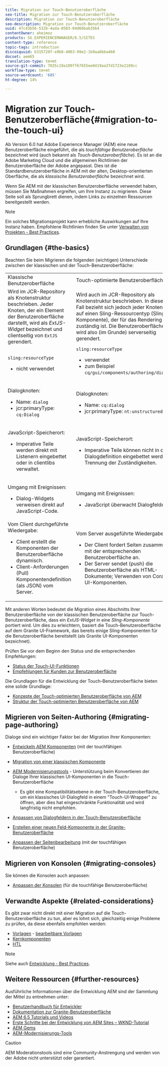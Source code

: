 ```yaml
---
title: Migration zur Touch-Benutzeroberfläche
seo-title: Migration zur Touch-Benutzeroberfläche
description: Migration zur Touch-Benutzeroberfläche
seo-description: Migration zur Touch-Benutzeroberfläche
uuid: 47c43b56-532b-4ada-8503-04d66bab3564
contentOwner: aheimoz
products: SG_EXPERIENCEMANAGER/6.5/SITES
content-type: reference
topic-tags: introduction
discoiquuid: b315720f-e9b8-4063-99e2-1b9aa6bba460
docset: aem65
translation-type: tm+mt
source-git-commit: 7035c19a109ff67655ee0419aa37d1723e2189cc
workflow-type: tm+mt
source-wordcount: '685'
ht-degree: 14%

---
```



# Migration zur Touch-Benutzeroberfläche{#migration-to-the-touch-ui}

Ab Version 6.0 hat Adobe Experience Manager (AEM) eine neue Benutzeroberfläche eingeführt, die als *touchfähige Benutzeroberfläche* bezeichnet wird (auch bekannt als *Touch-Benutzeroberfläche*). Es ist an die Adobe Marketing Cloud und die allgemeinen Richtlinien der Benutzeroberfläche der Adobe angepasst. Dies ist die Standardbenutzeroberfläche in AEM mit der alten, Desktop-orientierten Oberfläche, die als *klassische Benutzeroberfläche* bezeichnet wird.

Wenn Sie AEM mit der klassischen Benutzeroberfläche verwendet haben, müssen Sie Maßnahmen ergreifen, um Ihre Instanz zu migrieren. Diese Seite soll als Sprungbrett dienen, indem Links zu einzelnen Ressourcen bereitgestellt werden.

>[!NOTE]
>
>Ein solches Migrationsprojekt kann erhebliche Auswirkungen auf Ihre Instanz haben. Empfohlene Richtlinien finden Sie unter [Verwalten von Projekten - Best Practices](/help/managing/best-practices.md).

## Grundlagen {#the-basics}

Beachten Sie beim Migrieren die folgenden (wichtigen) Unterschiede zwischen der klassischen und der Touch-Benutzeroberfläche:

<table>
 <tbody>
  <tr>
   <td>Klassische Benutzeroberfläche</td>
   <td>Touch-optimierte Benutzeroberfläche</td>
  </tr>
  <tr>
   <td>Wird im JCR-Repository als Knotenstruktur beschrieben. Jeder Knoten, der ein Element der Benutzeroberfläche darstellt, wird als <em>ExtJS-Widget</em> bezeichnet und clientseitig von <code>ExtJS</code> gerendert.</td>
   <td>Wird auch im JCR-Repository als Knotenstruktur beschrieben. In diesem Fall bezieht sich jedoch jeder Knoten auf einen Sling-Ressourcentyp (Sling-Komponente), der für das Rendering zuständig ist. Die Benutzeroberfläche wird also (im Grunde) serverseitig gerendert.</td>
  </tr>
  <tr>
   <td><p><code>sling:resourceType</code></p>
    <ul>
     <li>nicht verwendet</li>
    </ul> </td>
   <td><code>sling:resourceType</code>
    <ul>
     <li>verwendet</li>
     <li>zum Beispiel<br /> <code>cq/gui/components/authoring/dialog</code><br /> </li>
    </ul> </td>
  </tr>
  <tr>
   <td><p>Dialogknoten:</p>
    <ul>
     <li>Name: <code>dialog</code></li>
     <li>jcr:primaryType: <code>cq:Dialog</code></li>
    </ul> </td>
   <td><p>Dialogknoten:</p>
    <ul>
     <li>Name: <code>cq:dialog</code></li>
     <li>jcr:primaryType: <code>nt:unstructured</code></li>
    </ul> </td>
  </tr>
  <tr>
   <td><p>JavaScript-Speicherort:</p>
    <ul>
     <li>Imperative Teile werden direkt mit Listenern eingebettet oder in clientlibs verwaltet.</li>
    </ul> </td>
   <td><p>JavaScript-Speicherort:</p>
    <ul>
     <li>Imperative Teile können nicht in die Dialogdefinition eingebettet werden. Trennung der Zuständigkeiten.</li>
    </ul> </td>
  </tr>
  <tr>
   <td><p>Umgang mit Ereignissen:</p>
    <ul>
     <li>Dialog-Widgets verweisen direkt auf JavaScript-Code.</li>
    </ul> </td>
   <td><p>Umgang mit Ereignissen:</p>
    <ul>
     <li>JavaScript überwacht Dialogfelder.</li>
    </ul> </td>
  </tr>
  <tr>
   <td>Vom Client durchgeführte Wiedergabe:
    <ul>
     <li>Client erstellt die Komponenten der Benutzeroberfläche dynamisch.</li>
     <li>Client-Anforderungen (Pull) Komponentendefinition (als JSON) vom Server.</li>
    </ul> </td>
   <td>Vom Server ausgeführte Wiedergabe:
    <ul>
     <li>Der Client fordert Seiten zusammen mit der entsprechenden Benutzeroberfläche an.</li>
     <li>Der Server sendet (push) die Benutzeroberfläche als HTML-Dokumente; Verwenden von Coral UI-Komponenten.<br /> </li>
    </ul> </td>
  </tr>
 </tbody>
</table>

Mit anderen Worten bedeutet die Migration eines Abschnitts Ihrer Benutzeroberfläche von der klassischen Benutzeroberfläche zur Touch-Benutzeroberfläche, dass ein *ExtJS-Widget* in eine *Sling-Komponente* portiert wird. Um dies zu erleichtern, basiert die Touch-Benutzeroberfläche auf dem Granite UI-Framework, das bereits einige Sling-Komponenten für die Benutzeroberfläche bereitstellt (als Granite UI-Komponenten bezeichnet).

Prüfen Sie vor dem Beginn den Status und die entsprechenden Empfehlungen:

* [Status der Touch-UI-Funktionen](/help/release-notes/touch-ui-features-status.md)
* [Empfehlungen für Kunden zur Benutzeroberfläche](/help/sites-deploying/ui-recommendations.md)

Die Grundlagen für die Entwicklung der Touch-Benutzeroberfläche bieten eine solide Grundlage:

* [Konzepte der Touch-optimierten Benutzeroberfläche von AEM](/help/sites-developing/touch-ui-concepts.md)
* [Struktur der Touch-optimierten Benutzeroberfläche von AEM](/help/sites-developing/touch-ui-structure.md)

## Migrieren von Seiten-Authoring {#migrating-page-authoring}

Dialoge sind ein wichtiger Faktor bei der Migration Ihrer Komponenten:

* [Entwickeln AEM Komponenten](/help/sites-developing/developing-components.md)  (mit der touchfähigen Benutzeroberfläche)
* [Migration von einer klassischen Komponente](/help/sites-developing/developing-components.md#migrating-from-a-classic-component)
* [AEM Modernisierungstools](/help/sites-developing/modernization-tools.md)  - Unterstützung beim Konvertieren der Dialoge Ihrer klassischen UI-Komponenten in die Touch-Benutzeroberfläche

   * Es gibt eine Kompatibilitätsebene in der Touch-Benutzeroberfläche, um ein klassisches UI-Dialogfeld in einem &quot;Touch-UI-Wrapper&quot; zu öffnen, aber dies hat eingeschränkte Funktionalität und wird langfristig nicht empfohlen.

* [Anpassen von Dialogfeldern in der Touch-Benutzeroberfläche](https://helpx.adobe.com/experience-manager/kt/eseminars/gems/aem-customizing-dialog-fields-in-touch-ui.html)
* [Erstellen einer neuen Feld-Komponente in der Granite-Benutzeroberfläche](/help/sites-developing/granite-ui-component.md)
* [Anpassen der Seitenbearbeitung](/help/sites-developing/customizing-page-authoring-touch.md)  (mit der touchfähigen Benutzeroberfläche)

## Migrieren von Konsolen {#migrating-consoles}

Sie können die Konsolen auch anpassen:

* [Anpassen der Konsolen](/help/sites-developing/customizing-consoles-touch.md)  (für die touchfähige Benutzeroberfläche)

## Verwandte Aspekte {#related-considerations}

Es gibt zwar nicht direkt mit einer Migration auf die Touch-Benutzeroberfläche zu tun, aber es lohnt sich, gleichzeitig einige Probleme zu prüfen, da diese ebenfalls empfohlen werden:

* [Vorlagen](/help/sites-developing/templates.md)  -  [bearbeitbare Vorlagen](/help/sites-developing/page-templates-editable.md)
* [Kernkomponenten](https://docs.adobe.com/content/help/de-DE/experience-manager-core-components/using/introduction.html)
* [HTL](https://docs.adobe.com/content/help/de-DE/experience-manager-htl/using/overview.html)

>[!NOTE]
>
>Siehe auch [Entwicklung - Best Practices](/help/sites-developing/best-practices.md).

## Weitere Ressourcen {#further-resources}

Ausführliche Informationen über die Entwicklung AEM sind der Sammlung der Mittel zu entnehmen unter:

* [Benutzerhandbuch für Entwickler](/help/sites-developing/home.md)
* [Dokumentation zur Granite-Benutzeroberfläche](https://helpx.adobe.com/de/experience-manager/6-5/sites/developing/using/reference-materials/granite-ui/api/jcr_root/libs/granite/ui/index.html)
* [AEM 6.5 Tutorials und Videos](https://docs.adobe.com/content/help/en/experience-manager-learn/sites/overview.html)
* [Erste Schritte bei der Entwicklung von AEM Sites – WKND-Tutorial](/help/sites-developing/getting-started.md)
* [AEM Gems](https://helpx.adobe.com/experience-manager/kt/eseminars/gems/aem-index.html)
* [AEM-Modernisierungs-Tools](https://opensource.adobe.com/aem-modernize-tools/)

>[!CAUTION]
>
>AEM Moderationstools sind eine Community-Anstrengung und werden von der Adobe nicht unterstützt oder garantiert.

